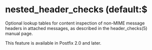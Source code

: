 # nested_header_checks (default:$ 


Optional lookup tables for content inspection of non-MIME message
headers in attached messages, as described in the header_checks(5)
manual page.



This feature is available in Postfix 2.0 and later.



